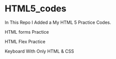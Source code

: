 # HTML5_codes

In This Repo I Added a My HTML 5 Practice Codes.

HTML forms Practice 

HTML Flex Practice

Keyboard With Only HTML & CSS
